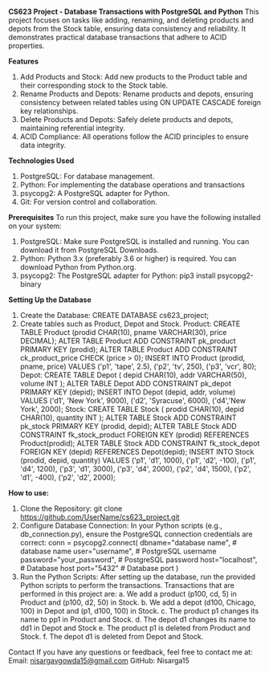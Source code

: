 **CS623 Project - Database Transactions with PostgreSQL and Python**
This project focuses on tasks like adding, renaming, and deleting products and depots from the Stock table, ensuring data consistency and reliability. It demonstrates practical database transactions that adhere to ACID properties.

**Features**
1. Add Products and Stock: Add new products to the Product table and their corresponding stock to the Stock table.
2. Rename Products and Depots: Rename products and depots, ensuring consistency between related tables using ON UPDATE CASCADE foreign key relationships.
3. Delete Products and Depots: Safely delete products and depots, maintaining referential integrity.
4. ACID Compliance: All operations follow the ACID principles to ensure data integrity.

**Technologies Used**
1. PostgreSQL: For database management.
2. Python: For implementing the database operations and transactions
3. psycopg2: A PostgreSQL adapter for Python.
4. Git: For version control and collaboration.

**Prerequisites**
To run this project, make sure you have the following installed on your system:
1. PostgreSQL: Make sure PostgreSQL is installed and running. You can download it from PostgreSQL Downloads.
2. Python: Python 3.x (preferably 3.6 or higher) is required. You can download Python from Python.org.
3. psycopg2: The PostgreSQL adapter for Python: pip3 install psycopg2-binary

**Setting Up the Database**
1. Create the Database:
   CREATE DATABASE cs623_project;
2. Create tables such as Product, Depot and Stock.
   Product:
   CREATE TABLE Product (prodid CHAR(10), pname  VARCHAR(30), price DECIMAL);
   ALTER TABLE Product ADD CONSTRAINT pk_product PRIMARY KEY (prodid);
   ALTER TABLE Product ADD CONSTRAINT ck_product_price CHECK (price > 0);
   INSERT INTO Product (prodid, pname, price) VALUES ('p1', 'tape', 2.5), ('p2', 'tv', 250), ('p3', 'vcr', 80);
   Depot:
   CREATE TABLE Depot ( depid CHAR(10), addr VARCHAR(50), volume INT );
   ALTER TABLE Depot ADD CONSTRAINT pk_depot PRIMARY KEY (depid);
   INSERT INTO Depot (depid, addr, volume) VALUES ('d1', 'New York', 9000), ('d2', 'Syracuse', 6000), ('d4','New York', 2000);
   Stock:
   CREATE TABLE Stock ( prodid CHAR(10), depid CHAR(10), quantity INT );
   ALTER TABLE Stock ADD CONSTRAINT pk_stock PRIMARY KEY (prodid, depid);
   ALTER TABLE Stock ADD CONSTRAINT fk_stock_product FOREIGN KEY (prodid) REFERENCES Product(prodid);
   ALTER TABLE Stock ADD CONSTRAINT fk_stock_depot FOREIGN KEY (depid) REFERENCES Depot(depid);
   INSERT INTO Stock (prodid, depid, quantity) VALUES ('p1', 'd1', 1000), ('p1', 'd2', -100), ('p1', 'd4', 1200), ('p3', 'd1', 3000), ('p3', 'd4', 2000), ('p2', 'd4', 1500), ('p2', 'd1', -400), ('p2', 'd2', 2000);

**How to use:**
1. Clone the Repository:
   git clone https://github.com/UserName/cs623_project.git
2. Configure Database Connection: In your Python scripts (e.g., db_connection.py), ensure the PostgreSQL connection credentials are correct:
   conn = psycopg2.connect(
   dbname="database name",  # database name
   user="username",         # PostgreSQL username
   password="your_password",  # PostgreSQL password
   host="localhost",        # Database host
   port="5432"              # Database port
)
3. Run the Python Scripts: After setting up the database, run the provided Python scripts to perform the transactions. Transactions that are performed in this project are:
a. We add a product (p100, cd, 5) in Product and (p100, d2, 50) in Stock.
b. We add a depot (d100, Chicago, 100) in Depot and (p1, d100, 100) in
Stock.
c. The product p1 changes its name to pp1 in Product and Stock.
d. The depot d1 changes its name to dd1 in Depot and Stock
e. The product p1 is deleted from Product and Stock.
f. The depot d1 is deleted from Depot and Stock.

Contact
If you have any questions or feedback, feel free to contact me at:
Email: nisargavgowda15@gmail.com
GitHub: Nisarga15
